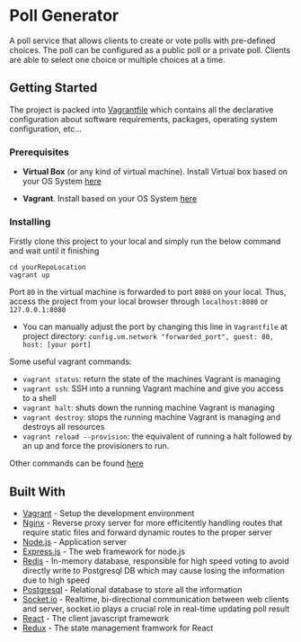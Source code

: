 # Poll Generator

A poll service that allows clients to create or vote polls with pre-defined choices. The poll can be configured as a public poll or a private poll. Clients are able to select one choice or multiple choices at a time.

## Getting Started

The project is packed into [Vagrantfile](https://www.vagrantup.com/) which contains all the declarative configuration about software requirements, packages, operating system configuration, etc...

### Prerequisites

* **Virtual Box** (or any kind of virtual machine). Install Virtual box based on your OS System [here](https://www.virtualbox.org/wiki/Downloads)


* **Vagrant**. Install based on your OS System [here](https://www.vagrantup.com/downloads.html)

### Installing

Firstly clone this project to your local and simply run the below command and wait until it finishing

```
cd yourRepoLocation
vagrant up
```

Port ``80`` in the virtual machine is forwarded to port ```8080``` on your local. Thus, access the project from your local browser through ```localhost:8080``` or ```127.0.0.1:8080```

* You can manually adjust the port by changing this line in ```Vagrantfile``` at project directory:
```config.vm.network "forwarded_port", guest: 80, host: [your port]```

Some useful vagrant commands:

* ```vagrant status```: return the state of the machines Vagrant is managing
* ```vagrant ssh```: SSH into a running Vagrant machine and give you access to a shell
* ```vagrant halt```: shuts down the running machine Vagrant is managing
* ```vagrant destroy```: stops the running machine Vagrant is managing and destroys all resources
* ```vagrant reload --provision```: the equivalent of running a halt followed by an up and force the provisioners to run.

Other commands can be found [here](https://www.vagrantup.com/docs/cli/reload.html)

## Built With

* [Vagrant](https://www.vagrantup.com/) - Setup the development environment
* [Nginx](https://www.nginx.com/) - Reverse proxy server for more efficitently handling routes that require static files and forward dynamic routes to the proper server
* [Node.js](https://nodejs.org/en/) - Application server
* [Express.js](https://expressjs.com/) - The web framework for node.js
* [Redis](https://redis.io/) - In-memory database, responsible for high speed voting to avoid directly write to Postgresql DB which may cause losing the information due to high speed
* [Postgresql](https://www.postgresql.org/) - Relational database to store all the information
* [Socket.io](https://socket.io/) - Realtime, bi-directional communication between web clients and server, socket.io plays a crucial role in real-time updating poll result
* [React](https://reactjs.org/) - The client javascript framework
* [Redux](https://redux.js.org/introduction/getting-started) - The state management framwork for React
